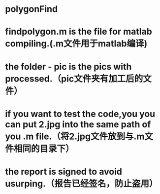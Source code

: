 # polygonFind
# findpolygon.m is the file for matlab compiling.(.m文件用于matlab编译)
# the folder - pic is the pics with processed.（pic文件夹有加工后的文件）
# if you want to test the code,you you can put 2.jpg into the same path of you .m file.（将2.jpg文件放到与.m文件相同的目录下）
# the report is signed to avoid usurping.（报告已经签名，防止盗用）
